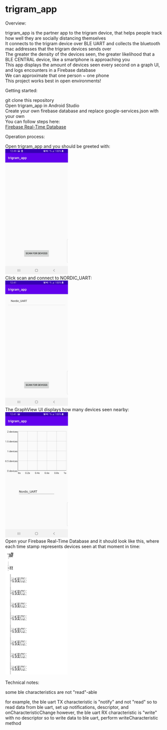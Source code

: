 # trigram_app

Overview:    
  
trigram_app is the partner app to the trigram device, that helps people track how well they are socially distancing themselves       
It connects to the trigram device over BLE UART and collects the bluetooth mac addresses that the trigram devices sends over        
The greater the density of the devices seen, the greater likelihood that a BLE CENTRAL device, like a smartphone is approaching you      
This app displays the amount of devices seen every second on a graph UI, and logs encounters in a Firebase database    
We can approximate that one person ~ one phone    
This project works best in open environments!      
  
Getting started:    

git clone this repository      
Open trigram_app in Android Studio    
Create your own firebase database and replace google-services.json with your own    
You can follow steps here:    
[Firebase Real-Time Database](https://firebase.google.com/docs/database/android/start)    


Operation process:    

Open trigram_app and you should be greeted with:  
<img src="https://github.com/daxlar/trigram_app/blob/master/pictures/greeting.jpg" width="200" height="400">  
Click scan and connect to NORDIC_UART:    
<img src="https://github.com/daxlar/trigram_app/blob/master/pictures/scan.jpg" width="200" height="400">  
The GraphView UI displays how many devices seen nearby:    
<img src="https://github.com/daxlar/trigram_app/blob/master/pictures/connected.jpg" width="200" height="400">  
Open your Firebase Real-Time Database and it should look like this, where each time stamp represents devices seen at that moment in time:  
<img src="https://github.com/daxlar/trigram_app/blob/master/pictures/firebase_screenshot.png" width="200" height="400"> 

Technical notes:  

some ble characteristics are not "read"-able

for example, the ble uart TX characteristic is "notify" and not "read"
so to read data from ble uart, set up notifications, descriptor, and onCharacteristicChange
however, the ble uart RX characteristic is "write" with no descriptor
so to write data to ble uart, perform writeCharacteristic method

